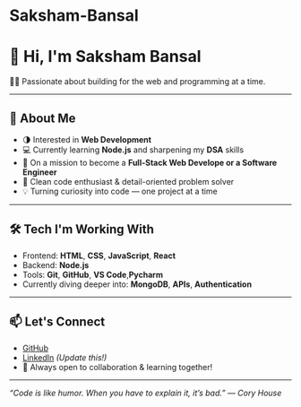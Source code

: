 # Saksham-Bansal
# 👋 Hi, I'm Saksham Bansal

🧑‍💻 Passionate about building for the web and programming  at a time.

---

## 🚀 About Me

- 🌗 Interested in **Web Development**
- 💻 Currently learning **Node.js** and sharpening my **DSA** skills
- 🚀 On a mission to become a **Full-Stack Web Develope or a Software Engineer**
- 🧠 Clean code enthusiast & detail-oriented problem solver
- 💡 Turning curiosity into code — one project at a time

---

## 🛠️ Tech I'm Working With

- Frontend: **HTML**, **CSS**, **JavaScript**, **React**
- Backend: **Node.js**
- Tools: **Git**, **GitHub**, **VS Code**,**Pycharm**
- Currently diving deeper into: **MongoDB**, **APIs**, **Authentication**

---

## 📫 Let's Connect

- [GitHub](https://github.com/SakshamBansal753)  
- [LinkedIn](https://www.linkedin.com/in/saksham-bansal-58123333a/) *(Update this!)*
- 💬 Always open to collaboration & learning together!

---

_“Code is like humor. When you have to explain it, it’s bad.” — Cory House_


 
